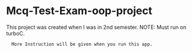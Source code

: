# Mcq-Test-Exam-oop-project
This project was created when I was in 2nd semester. 
NOTE:
      Must run on turboC.
      
      More Instruction will be given when you run this app.
